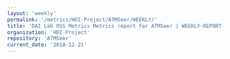```yaml
---
layout: 'weekly'
permalink: '/metrics/HDI-Project/ATMSeer/WEEKLY/'
title: 'DAI Lab OSS Metrics Metrics report for ATMSeer | WEEKLY-REPORT-2018-12-21'
organization: 'HDI-Project'
repository: 'ATMSeer'
current_date: '2018-12-21'
---
```

